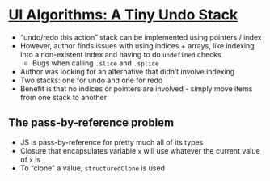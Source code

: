 # [UI Algorithms: A Tiny Undo Stack](https://blog.julik.nl/2025/03/a-tiny-undo-stack)
* “undo/redo this action” stack can be implemented using pointers / index
* However, author finds issues with using indices + arrays, like indexing into a non-existent index and having to do `undefined` checks
  * Bugs when calling `.slice` and `.splice`
* Author was looking for an alternative that didn’t involve indexing
* Two stacks: one for undo and one for redo
* Benefit is that no indices or pointers are involved - simply move items from one stack to another

## The pass-by-reference problem
* JS is pass-by-reference for pretty much all of its types
* Closure that encapsulates variable `x` will use whatever the current value of `x` is
* To “clone” a value, `structuredClone` is used
